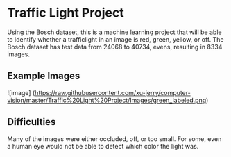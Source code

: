 # Traffic Light Project

Using the Bosch dataset, this is a machine learning project that will be able to identify whether a trafficlight in an image is red, green, yellow, or off. The Bosch dataset has test data from 24068 to 40734, evens, resulting in 8334 images.

## Example Images

![image] (https://raw.githubusercontent.com/xu-jerry/computer-vision/master/Traffic%20Light%20Project/Images/green_labeled.png)

## Difficulties

Many of the images were either occluded, off, or too small. For some, even a human eye would not be able to detect which color the light was.

## 
